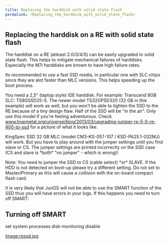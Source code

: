 ```yaml
---
title: Replacing the harddisk with solid state flash
permalink: /Replacing_the_harddisk_with_solid_state_flash/
---
```


Replacing the harddisk on a RE with solid state flash
-----------------------------------------------------

The harddisk on a RE (atleast 2.0/3/4/5) can be easily upgraded to solid state flash. This helps to mitigate mechanical failures of harddisks. Especially the M7i harddisks are known to have high failure rates.

Its recommended to use a fast SSD media, in particular one with SLC chips since they are alot faster than MLC versions. This helps speeding up the boot process.

You need a 2,5" (laptop style) IDE harddisk. For example: Transcend 8GB SLC: TS8GSSD25-S. The newer model TS32GPSD320 (32 GB in this example) will work as well, but you won't be able to tighten the SSD to the RE because of a tiny design flaw. Half of the SSD will be "in the air". Only use this model if you're feeling adventurous. Check www.truemetal.org/universe/blog/2013/03/upgrading-juniper-re-5-0-re-400-to-ssd for a picture of what it looks like.

KingSpec SSD 32 GB MLC (model CM3-KS-057-107 / KSD-PA25.1-032MJ) will work. But you have to play around with the jumper settings until you find slave or CS. The jumper settings are printed incorrectly on the SSD case (CS and slave is \*both\* "no jumper" - which is wrong)!

Note: You need to jumper the SSD to CS (cable select) \*or\* SLAVE. If the HDD is not detected on boot-up please try a different setting. Do not set to Master/Primary as this will cause a collision with the on-board compact flash card.

It is very likely that JunOS will not be able to use the SMART function of the SSD thus you will have errors in your logs. If this happens you need to turn off SMART:

Turning off SMART
-----------------

set system processes disk-monitoring disable

[Image:ressd.jpg](/Image:ressd.jpg "wikilink")